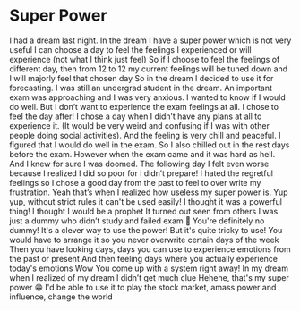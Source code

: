 # Super Power

I had a dream last night.
In the dream I have a super power which is not very useful
I can choose a day to feel the feelings I experienced or will experience (not what I think just feel)
So if I choose to feel the feelings of  different day, then from 12 to 12 my current feelings will be tuned down and I will majorly feel that chosen day
So in the dream I decided to use it for forecasting. I was still an undergrad student in the dream.
An important exam was approaching and I was very anxious.
I wanted to know if I would do well.
But I don’t want to experience the exam feelings at all.
I chose to feel the day after!
I chose a day when I didn’t have any plans at all to experience it. (It would be very weird and confusing if I was with other people doing social activities).
And the feeling is very chill and peaceful.
I figured that I would do well in the exam.
So I also chilled out in the rest days before the exam. However when the exam came and it was hard as hell. And I knew for sure I was doomed.
The following day I felt even worse  because I realized I did so poor for i didn’t prepare!
I hated the regretful feelings so I chose a good day from the past to feel to over write my frustration.
Yeah that’s when I realized how useless my super power is.
Yup yup, without strict rules it can't be used easily!
I thought it was a powerful thing!
I thought I would be a prophet
It turned out seen from others I was just a dummy who didn’t study and failed exam 🥲
You're definitely no dummy! It's a clever way to use the power! But it's quite tricky to use!
You would have to arrange it so you never overwrite certain days of the week
Then you have looking days, days you can use to experience emotions from the past or present 
And then feeling days where you actually experience today's emotions 
Wow
You come up with a system right away!
In my dream when I realized of my dream I didn’t get much clue
Hehehe, that's my super power 😁
I'd be able to use it to play the stock market, amass power and influence, change the world 
